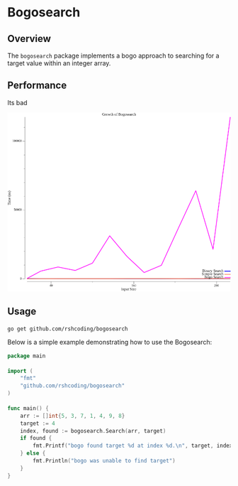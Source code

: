 # Bogosearch

## Overview

The `bogosearch` package implements a bogo approach to searching for a target value within an integer array.

## Performance

Its bad

![Alt text](search_growth.png?raw=true "Title")

## Usage

```
go get github.com/rshcoding/bogosearch
```

Below is a simple example demonstrating how to use the Bogosearch:

```go
package main

import (
    "fmt"
    "github.com/rshcoding/bogosearch"
)

func main() {
    arr := []int{5, 3, 7, 1, 4, 9, 8}
    target := 4
    index, found := bogosearch.Search(arr, target)
    if found {
        fmt.Printf("bogo found target %d at index %d.\n", target, index)
    } else {
        fmt.Println("bogo was unable to find target")
    }
}
```
